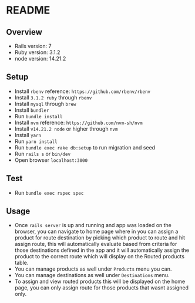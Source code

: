 # README

## Overview

- Rails version: 7
- Ruby version: 3.1.2
- node version: 14.21.2


## Setup

- Install `rbenv` reference: `https://github.com/rbenv/rbenv`
- Install `3.1.2 ruby` through `rbenv`
- Install `mysql` through `brew`
- Install `bundler`
- Run `bundle install`
- Install `nvm` reference: `https://github.com/nvm-sh/nvm`
- Install `v14.21.2 node` or higher through `nvm`
- Install `yarn`
- Run `yarn install`
- Run `bundle exec rake db:setup` to run migration and seed
- Run `rails s` or `bin/dev`
- Open browser `localhost:3000`


## Test

- Run `bundle exec rspec spec`

## Usage

- Once `rails server` is up and running and app was loaded on the browser, you can navigate to home page where in you can assign a product for route destination by picking which product to route and hit assign route, this will automatically evaluate based from criteria for those destinations defined in the app and it will automatically assign the product to the correct route which will display on the Routed products table.
- You can manage products as well under `Products` menu you can.
- You can manage destinations as well under `Destinations` menu.
- To assign and view routed products this will be displayed on the home page, you can only assign route for those products that wasnt assigned only.